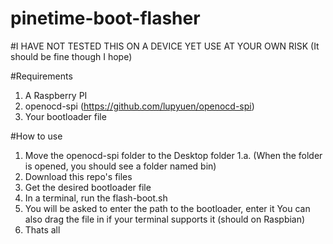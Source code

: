 # pinetime-boot-flasher
#I HAVE NOT TESTED THIS ON A DEVICE YET
USE AT YOUR OWN RISK
(It should be fine though I hope)

#Requirements
1. A Raspberry PI
2. openocd-spi (https://github.com/lupyuen/openocd-spi)
3. Your bootloader file

#How to use
1. Move the openocd-spi folder to the Desktop folder
1.a. (When the folder is opened, you should see a folder named bin)
2. Download this repo's files
3. Get the desired bootloader file
4. In a terminal, run the flash-boot.sh
5. You will be asked to enter the path to the bootloader, enter it
You can also drag the file in if your terminal supports it (should on Raspbian)
6. Thats all 
